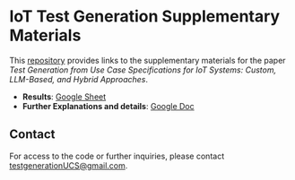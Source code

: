 # IoT Test Generation Supplementary Materials

This [repository](https://drive.google.com/drive/folders/1G9Yl4pXZmT0M8ufoQDo69pzQvAtAknKh?usp=sharing) provides links to the supplementary materials for the paper 
*Test Generation from Use Case Specifications for IoT Systems: Custom, LLM-Based, and Hybrid Approaches*.

- **Results**: [Google Sheet](https://docs.google.com/spreadsheets/d/1XqVsi860SmY-Iw8Wjn1Gdj6YMpz6R6-p99IjOSiwZmg/edit?usp=sharing)
- **Further Explanations and details**: [Google Doc](https://docs.google.com/document/d/1z_LwOoCg9N0f4RAY0C9AdEfpsFDfD4U7J1dvvqZpM6U/edit?usp=sharing)

## Contact
For access to the code or further inquiries, please contact [testgenerationUCS@gmail.com](mailto:testgenerationUCS@gmail.com).
